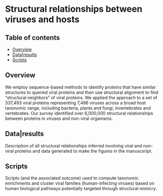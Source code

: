 # Structural relationships between viruses and hosts

## Table of contents
* [Overview](#Overview)
* [Data|results](#Data|Results)
* [Scripts](#Scripts)

## Overview
We employ sequence-based methods to identify proteins that have similar structures to queried viral proteins and then use structural alignment to find “structural neighbors” of viral proteins. We applied the approach to a set of 337,493 viral proteins representing 7,486 viruses across a broad host taxonomic range, including bacteria, plants and fungi, invertebrates and vertebrates. Our survey identified over 6,000,000 structural relationships between proteins in viruses and non-viral organisms.

## Data|results
Description of all structural relationships inferred involving viral and non-viral proteins and data generated to make the figures in the manuscxript.

## Scripts
Scripts (and the associated outcome) used to compute taxonomic enrichments and cluster viral families (human-infecting viruses) based on human biological pathways potentially targeted through structural mimicry.
